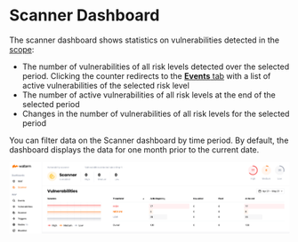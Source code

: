 [img-dashboard]:    ../../images/user-guides/dashboard/dashboard-scanner.png

[doc-events-tab]:           ../events/check-attack.md
[doc-scanner-overview]:     ../scanner/intro.md
[doc-scanner-scope]:     ../scanner/check-scope.md
[doc-explore-vulns]:        ../vulnerabilities/check-vuln.md

# Scanner Dashboard

The scanner dashboard shows statistics on vulnerabilities detected in the [scope][doc-scanner-scope]:

* The number of vulnerabilities of all risk levels detected over the selected period. Clicking the counter redirects to the [**Events** tab][doc-events-tab] with a list of active vulnerabilities of the selected risk level
* The number of active vulnerabilities of all risk levels at the end of the selected period
* Changes in the number of vulnerabilities of all risk levels for the selected period

You can filter data on the Scanner dashboard by time period. By default, the dashboard displays the data for one month prior to the current date.

![!Scanner Dashboard][img-dashboard]